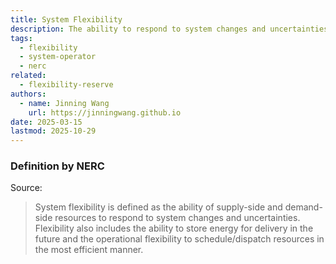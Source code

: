 ```yaml
---
title: System Flexibility
description: The ability to respond to system changes and uncertainties.
tags:
  - flexibility
  - system-operator
  - nerc
related:
  - flexibility-reserve
authors:
  - name: Jinning Wang
    url: https://jinningwang.github.io
date: 2025-03-15
lastmod: 2025-10-29
---
```


### Definition by NERC

Source: <d-cite key="nerc2010flexible"></d-cite>

> System flexibility is defined as the ability of supply-side and demand-side resources to respond to system changes and uncertainties. Flexibility also includes the ability to store energy for delivery in the future and the operational flexibility to schedule/dispatch resources in the most efficient manner.
